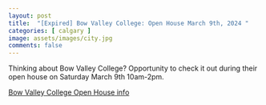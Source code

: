 ```yaml
---
layout: post
title:  "[Expired] Bow Valley College: Open House March 9th, 2024 "
categories: [ calgary ]
image: assets/images/city.jpg
comments: false
---
```


Thinking about Bow Valley College?  Opportunity to check it out during their open house on Saturday March 9th 10am-2pm.

[Bow Valley College Open House info](https://choose.bowvalleycollege.ca/open-house)



 